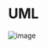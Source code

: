 # UML

![image](https://user-images.githubusercontent.com/70484432/166005121-0eb7b6ff-23c7-46c2-88a6-1693375ba453.png)

